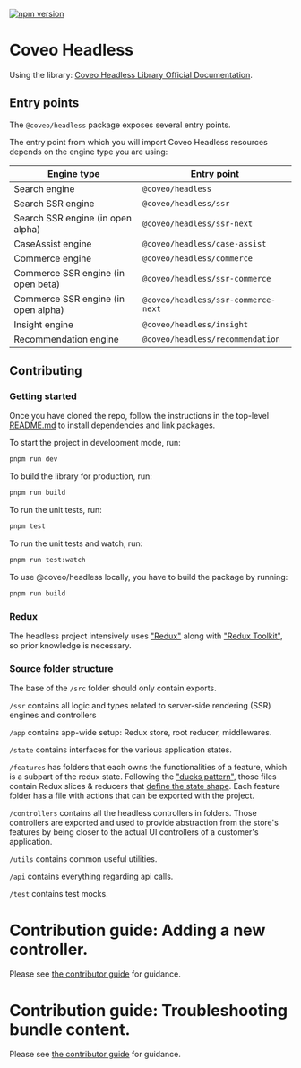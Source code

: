 [![npm version](https://badge.fury.io/js/@coveo%2Fheadless.svg)](https://badge.fury.io/js/@coveo%2Fheadless)

# Coveo Headless

Using the library: [Coveo Headless Library Official Documentation](https://docs.coveo.com/en/headless/latest/).

## Entry points

The `@coveo/headless` package exposes several entry points.

The entry point from which you will import Coveo Headless resources depends on the engine type you are using:

| Engine type                         | Entry point                         |
| ----------------------------------- | ----------------------------------- |
| Search engine                       | `@coveo/headless`                   |
| Search SSR engine                   | `@coveo/headless/ssr`               |
| Search SSR engine (in open alpha)   | `@coveo/headless/ssr-next`          |
| CaseAssist engine                   | `@coveo/headless/case-assist`       |
| Commerce engine                     | `@coveo/headless/commerce`          |
| Commerce SSR engine (in open beta)  | `@coveo/headless/ssr-commerce`      |
| Commerce SSR engine (in open alpha) | `@coveo/headless/ssr-commerce-next` |
| Insight engine                      | `@coveo/headless/insight`           |
| Recommendation engine               | `@coveo/headless/recommendation`    |

## Contributing

### Getting started

Once you have cloned the repo, follow the instructions in the top-level [README.md](https://github.com/coveo/ui-kit/src/main/README.md) to install dependencies and link packages.

To start the project in development mode, run:

```bash
pnpm run dev
```

To build the library for production, run:

```bash
pnpm run build
```

To run the unit tests, run:

```bash
pnpm test
```

To run the unit tests and watch, run:

```bash
pnpm run test:watch
```

To use @coveo/headless locally, you have to build the package by running:

```bash
pnpm run build
```

### Redux

The headless project intensively uses ["Redux"](https://redux.js.org) along with ["Redux Toolkit"](https://redux-toolkit.js.org), so prior knowledge is necessary.

### Source folder structure

The base of the `/src` folder should only contain exports.

`/ssr` contains all logic and types related to server-side rendering (SSR) engines and controllers

`/app` contains app-wide setup: Redux store, root reducer, middlewares.

`/state` contains interfaces for the various application states.

`/features` has folders that each owns the functionalities of a feature, which is a subpart of the redux state. Following the ["ducks pattern"](https://redux.js.org/style-guide/style-guide#structure-files-as-feature-folders-or-ducks), those files contain Redux slices & reducers that [define the state shape](https://redux.js.org/style-guide/style-guide#reducers-should-own-the-state-shape). Each feature folder has a file with actions that can be exported with the project.

`/controllers` contains all the headless controllers in folders. Those controllers are exported and used to provide abstraction from the store's features by being closer to the actual UI controllers of a customer's application.

`/utils` contains common useful utilities.

`/api` contains everything regarding api calls.

`/test` contains test mocks.

# Contribution guide: Adding a new controller.

Please see [the contributor guide](./contributors/adding-a-controller.md) for guidance.

# Contribution guide: Troubleshooting bundle content.

Please see [the contributor guide](./contributors/troubleshooting-bundles-content.md) for guidance.
